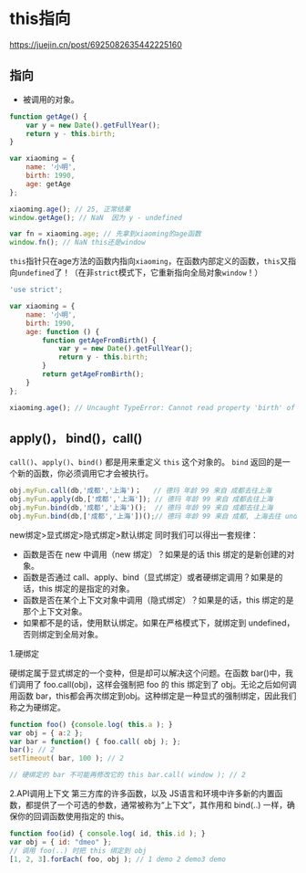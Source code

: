 # this指向

<https://juejin.cn/post/6925082635442225160>


## 指向

* 被调用的对象。

```js
function getAge() {
    var y = new Date().getFullYear();
    return y - this.birth;
}

var xiaoming = {
    name: '小明',
    birth: 1990,
    age: getAge
};

xiaoming.age(); // 25, 正常结果
window.getAge(); // NaN  因为 y - undefined

var fn = xiaoming.age; // 先拿到xiaoming的age函数
window.fn(); // NaN this还是window
```

`this`指针只在age方法的函数内指向`xiaoming`，在函数内部定义的函数，`this`又指向`undefined`了！（在非`strict`模式下，它重新指向全局对象`window`！）

```js
'use strict';

var xiaoming = {
    name: '小明',
    birth: 1990,
    age: function () {
        function getAgeFromBirth() {
            var y = new Date().getFullYear();
            return y - this.birth;
        }
        return getAgeFromBirth();
    }
};

xiaoming.age(); // Uncaught TypeError: Cannot read property 'birth' of undefined
```

## apply()， bind()，call()

`call()`、`apply()`、`bind()` 都是用来重定义 `this` 这个对象的。
`bind` 返回的是一个新的函数，你必须调用它才会被执行。

```js
obj.myFun.call(db,'成都','上海')；   // 德玛 年龄 99 来自 成都去往上海
obj.myFun.apply(db,['成都','上海']); // 德玛 年龄 99 来自 成都去往上海
obj.myFun.bind(db,'成都','上海')();  // 德玛 年龄 99 来自 成都去往上海
obj.myFun.bind(db,['成都','上海'])();// 德玛 年龄 99 来自 成都, 上海去往 undefined
```

new绑定>显式绑定>隐式绑定>默认绑定
同时我们可以得出一套规律：

* 函数是否在 new 中调用（new 绑定）？如果是的话 this 绑定的是新创建的对象。
* 函数是否通过 call、apply、bind（显式绑定）或者硬绑定调用？如果是的话，this 绑定的是指定的对象。
* 函数是否在某个上下文对象中调用（隐式绑定）？如果是的话，this 绑定的是那个上下文对象。
* 如果都不是的话，使用默认绑定。如果在严格模式下，就绑定到 undefined，否则绑定到全局对象。

1.硬绑定

硬绑定属于显式绑定的一个变种，但是却可以解决这个问题。在函数 bar()中，我们调用了 foo.call(obj)，这样会强制把 foo 的 this 绑定到了 obj。无论之后如何调用函数 bar，this都会再次绑定到obj。这种绑定是一种显式的强制绑定，因此我们称之为硬绑定。

```js
function foo() {console.log( this.a ); }
var obj = { a:2 };
var bar = function() { foo.call( obj ); };
bar(); // 2
setTimeout( bar, 100 ); // 2

// 硬绑定的 bar 不可能再修改它的 this bar.call( window ); // 2

```

2.API调用上下文
第三方库的许多函数，以及 JS语言和环境中许多新的内置函数，都提供了一个可选的参数，通常被称为“上下文”，其作用和 bind(..) 一样，确保你的回调函数使用指定的 this。

```js
function foo(id) { console.log( id, this.id ); }
var obj = { id: "dmeo" };
// 调用 foo(..) 时把 this 绑定到 obj
[1, 2, 3].forEach( foo, obj ); // 1 demo 2 demo3 demo
```
